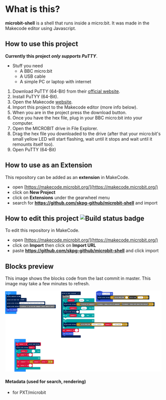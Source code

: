 # What is this?
**microbit-shell** is a shell that runs inside a micro:bit. It was made in the Makecode editor using Javascript.

## How to use this project
**Currently this project _only supports PuTTY_**.
  - Stuff you need
    - A BBC micro:bit
    - A USB cable
    - A simple PC or laptop with internet
    
1. Download PuTTY (64-Bit) from their [official website](https://www.putty.org/).
2. Install PuTYY (64-Bit).
3. Open the Makecode [website](https://makecode.microbit.org/).
4. Import this project to the Makecode editor (more info below). 
5. When you are in the project press the download button.
6. Once you have the hex file, plug in your BBC micro:bit into your computer.
7. Open the MICROBIT drive in File Explorer.
8. Drag the hex file you downloaded to the drive (after that your micro:bit's small yellow LED will start flashing, wait until it stops and wait until it remounts itself too).
9. Open PuTTY (64-Bit) 

## How to use as an Extension

This repository can be added as an **extension** in MakeCode.

* open [https://makecode.microbit.org/](https://makecode.microbit.org/)
* click on **New Project**
* click on **Extensions** under the gearwheel menu
* search for **https://github.com/skpg-github/microbit-shell** and import

## How to edit this project ![Build status badge](https://github.com/skpg-github/microbit-shell/workflows/MakeCode/badge.svg)

To edit this repository in MakeCode.

* open [https://makecode.microbit.org/](https://makecode.microbit.org/)
* click on **Import** then click on **Import URL**
* paste **https://github.com/skpg-github/microbit-shell** and click import

## Blocks preview

This image shows the blocks code from the last commit in master.
This image may take a few minutes to refresh.

![A rendered view of the blocks](https://github.com/skpg-github/microbit-shell/raw/master/.github/makecode/blocks.png)

#### Metadata (used for search, rendering)

* for PXT/microbit
<script src="https://makecode.com/gh-pages-embed.js"></script><script>makeCodeRender("{{ site.makecode.home_url }}", "{{ site.github.owner_name }}/{{ site.github.repository_name }}");</script>

